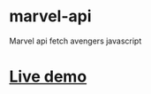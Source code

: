 # marvel-api
Marvel api fetch avengers javascript
# [Live demo](https://developermdcm.github.io/marvel-api/index.html)
